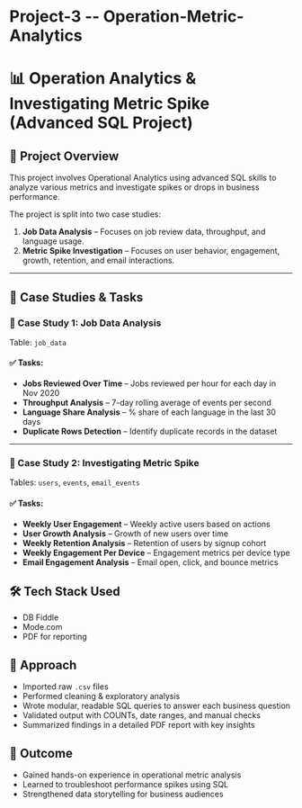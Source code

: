 # Project-3 -- Operation-Metric-Analytics

# 📊 Operation Analytics & Investigating Metric Spike (Advanced SQL Project)

## 🧠 Project Overview
This project involves Operational Analytics using advanced SQL skills to analyze various metrics and investigate spikes or drops in business performance. 

The project is split into two case studies:
1. **Job Data Analysis** – Focuses on job review data, throughput, and language usage.
2. **Metric Spike Investigation** – Focuses on user behavior, engagement, growth, retention, and email interactions.

---

## 🧩 Case Studies & Tasks

### 📁 Case Study 1: Job Data Analysis
Table: `job_data`

#### ✅ Tasks:
- **Jobs Reviewed Over Time** – Jobs reviewed per hour for each day in Nov 2020
- **Throughput Analysis** – 7-day rolling average of events per second
- **Language Share Analysis** – % share of each language in the last 30 days
- **Duplicate Rows Detection** – Identify duplicate records in the dataset

---

### 📁 Case Study 2: Investigating Metric Spike
Tables: `users`, `events`, `email_events`

#### ✅ Tasks:
- **Weekly User Engagement** – Weekly active users based on actions
- **User Growth Analysis** – Growth of new users over time
- **Weekly Retention Analysis** – Retention of users by signup cohort
- **Weekly Engagement Per Device** – Engagement metrics per device type
- **Email Engagement Analysis** – Email open, click, and bounce metrics


## 🛠 Tech Stack Used
- DB Fiddle
- Mode.com
- PDF for reporting
  

## 📌 Approach
- Imported raw `.csv` files 
- Performed cleaning & exploratory analysis
- Wrote modular, readable SQL queries to answer each business question
- Validated output with COUNTs, date ranges, and manual checks
- Summarized findings in a detailed PDF report with key insights


## 🎯 Outcome
- Gained hands-on experience in operational metric analysis
- Learned to troubleshoot performance spikes using SQL
- Strengthened data storytelling for business audiences
